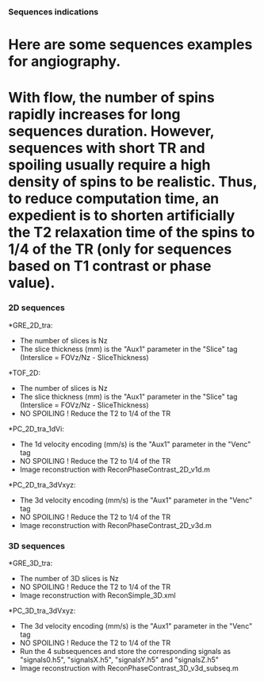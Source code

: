 ### Sequences indications ###

# Here are some sequences examples for angiography.
# With flow, the number of spins rapidly increases for long sequences duration. However, sequences with short TR and spoiling usually require a high density of spins to be realistic. Thus, to reduce computation time, an expedient is to shorten artificially the T2 relaxation time of the spins to 1/4 of the TR (only for sequences based on T1 contrast or phase value).


### 2D sequences ###


*GRE_2D_tra: 
- The number of slices is Nz
- The slice thickness (mm) is the "Aux1" parameter in the "Slice" tag
(Interslice =  FOVz/Nz - SliceThickness)


*TOF_2D:
- The number of slices is Nz
- The slice thickness (mm) is the "Aux1" parameter in the "Slice" tag
(Interslice =  FOVz/Nz - SliceThickness)
- NO SPOILING ! Reduce the T2 to 1/4 of the TR


*PC_2D_tra_1dVi:
- The 1d velocity encoding (mm/s) is the "Aux1" parameter in the "Venc" tag
- NO SPOILING ! Reduce the T2 to 1/4 of the TR
- Image reconstruction with ReconPhaseContrast_2D_v1d.m


*PC_2D_tra_3dVxyz:
- The 3d velocity encoding (mm/s) is the "Aux1" parameter in the "Venc" tag
- NO SPOILING ! Reduce the T2 to 1/4 of the TR
- Image reconstruction with ReconPhaseContrast_2D_v3d.m


### 3D sequences ###


*GRE_3D_tra: 
- The number of 3D slices is Nz
- NO SPOILING ! Reduce the T2 to 1/4 of the TR
- Image reconstruction with ReconSimple_3D.xml


*PC_3D_tra_3dVxyz:
- The 3d velocity encoding (mm/s) is the "Aux1" parameter in the "Venc" tag
- NO SPOILING ! Reduce the T2 to 1/4 of the TR
- Run the 4 subsequences and store the corresponding signals as "signals0.h5", "signalsX.h5", "signalsY.h5" and "signalsZ.h5"
- Image reconstruction with ReconPhaseContrast_3D_v3d_subseq.m
